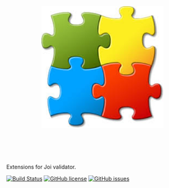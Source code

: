 <h1 align="center">
	<br>
	<br>
	<img width="320" src="media/logo.jpeg" alt="Joi extensions">
	<br>
	<br>
	<br>
</h1>

Extensions for Joi validator.

[![Build Status](https://travis-ci.org/joi-extensions/joi-extensions.svg?branch=master)](https://travis-ci.org/joi-extensions/joi-extensions.svg?branch=master)
[![GitHub license](https://img.shields.io/badge/license-MIT-blue.svg)](https://raw.githubusercontent.com/AlbertHambardzumyan/fraction-js/master/LICENSE)
[![GitHub issues](https://img.shields.io/github/issues/joi-extensions/joi-extensions.svg)](https://github.com/joi-extensions/joi-extensions/issues)
